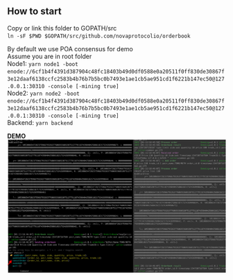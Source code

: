 ## How to start

Copy or link this folder to GOPATH/src  
`ln -sF $PWD $GOPATH/src/github.com/novaprotocolio/orderbook`

By default we use POA consensus for demo  
Assume you are in root folder  
Node1: `yarn node1 -boot enode://6cf1b4f4391d387904c48fc18403b49d0df0588e0a20511f0ff830de30867f3e12daaf6138ccfc2583b4b76b7b5bc0b7493e1ae1cb5ae951cd1f6221b147ec50@127.0.0.1:30310 -console [-mining true]`  
Node2: `yarn node2 -boot enode://6cf1b4f4391d387904c48fc18403b49d0df0588e0a20511f0ff830de30867f3e12daaf6138ccfc2583b4b76b7b5bc0b7493e1ae1cb5ae951cd1f6221b147ec50@127.0.0.1:30310 -console [-mining true]`  
Backend: `yarn backend`

**DEMO**  
![demo](./demo.png)
